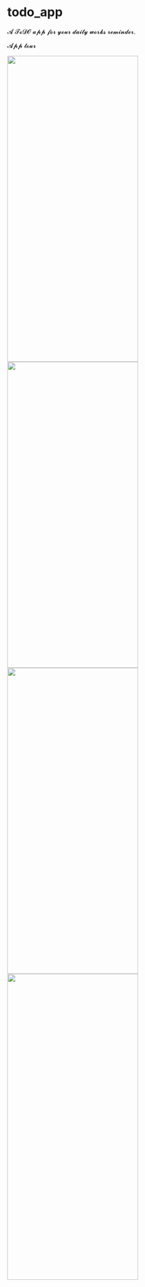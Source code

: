 # todo_app

𝓐 𝓣𝓸𝓓𝓞 𝓪𝓹𝓹 𝓯𝓸𝓻 𝔂𝓸𝓾𝓻 𝓭𝓪𝓲𝓵𝔂 𝔀𝓸𝓻𝓴𝓼 𝓻𝓮𝓶𝓲𝓷𝓭𝓮𝓻.

𝓐𝓹𝓹 𝓽𝓸𝓾𝓻

<img src="https://user-images.githubusercontent.com/76204115/184293571-3490db7d-2e11-4ba4-8ecd-68e83cd34cae.jpg" width=300 height=700/>
<img src="https://user-images.githubusercontent.com/76204115/184293579-8f85ad03-bc6b-4859-b216-ade0d158a59d.jpg"width=300 height=700/>
<img src="https://user-images.githubusercontent.com/76204115/184293583-3a61ab2c-4827-4c7f-9a9e-bddcdf46a0a5.jpg"width=300 height=700>
<img src="https://user-images.githubusercontent.com/76204115/184293587-36171da3-5c8f-44cf-b1c1-2d94fcd23386.jpg"width=300 height=700>
